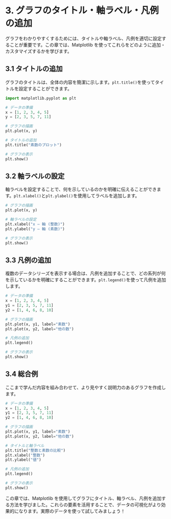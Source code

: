 # 3. グラフのタイトル・軸ラベル・凡例の追加

グラフをわかりやすくするためには、タイトルや軸ラベル、凡例を適切に設定することが重要です。この章では、Matplotlib を使ってこれらをどのように追加・カスタマイズするかを学びます。

## 3.1 タイトルの追加

グラフのタイトルは、全体の内容を簡潔に示します。`plt.title()`を使ってタイトルを設定することができます。

```python
import matplotlib.pyplot as plt

# データの準備
x = [1, 2, 3, 4, 5]
y = [2, 3, 5, 7, 11]

# グラフの描画
plt.plot(x, y)

# タイトルの追加
plt.title("素数のプロット")

# グラフの表示
plt.show()
```

## 3.2 軸ラベルの設定

軸ラベルを設定することで、何を示しているのかを明確に伝えることができます。`plt.xlabel()`と`plt.ylabel()`を使用してラベルを追加します。

```python
# グラフの描画
plt.plot(x, y)

# 軸ラベルの設定
plt.xlabel("x – 軸 (整数)")
plt.ylabel("y – 軸 (素数)")

# グラフの表示
plt.show()
```

## 3.3 凡例の追加

複数のデータシリーズを表示する場合は、凡例を追加することで、どの系列が何を示しているかを明確にすることができます。`plt.legend()`を使って凡例を追加します。

```python
# データの準備
x = [1, 2, 3, 4, 5]
y1 = [2, 3, 5, 7, 11]
y2 = [1, 4, 6, 8, 10]

# グラフの描画
plt.plot(x, y1, label="素数")
plt.plot(x, y2, label="他の数")

# 凡例の追加
plt.legend()

# グラフの表示
plt.show()
```

## 3.4 総合例

ここまで学んだ内容を組み合わせて、より見やすく説明力のあるグラフを作成します。

```python
# データの準備
x = [1, 2, 3, 4, 5]
y1 = [2, 3, 5, 7, 11]
y2 = [1, 4, 6, 8, 10]

# グラフの描画
plt.plot(x, y1, label="素数")
plt.plot(x, y2, label="他の数")

# タイトルと軸ラベル
plt.title("整数と素数の比較")
plt.xlabel("整数")
plt.ylabel("値")

# 凡例の追加
plt.legend()

# グラフの表示
plt.show()
```

この章では、Matplotlib を使用してグラフにタイトル、軸ラベル、凡例を追加する方法を学びました。これらの要素を活用することで、データの可視化がより効果的になります。実際のデータを使って試してみましょう！
